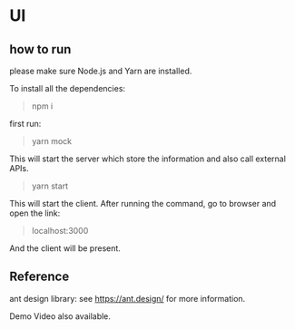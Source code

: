# UI
## how to run
please make sure Node.js and Yarn are installed.

To install all the dependencies:

> npm i

first run:

> yarn mock

This will start the server which store the information and also call external APIs.

>yarn start

This will start the client. After running the command, go to browser and open the link:

>localhost:3000

And the client will be present.

## Reference
ant design library: see https://ant.design/ for more information.

Demo Video also available.
